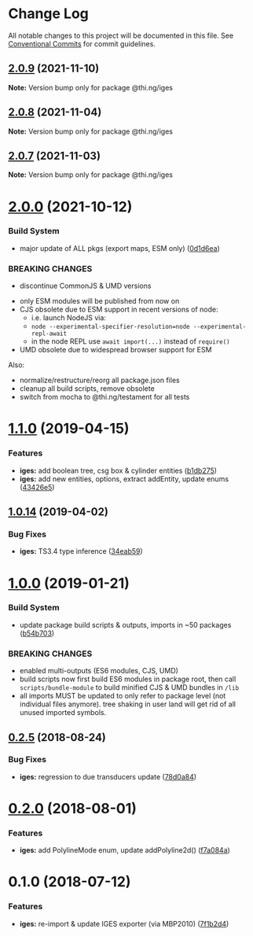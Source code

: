 # Change Log

All notable changes to this project will be documented in this file.
See [Conventional Commits](https://conventionalcommits.org) for commit guidelines.

## [2.0.9](https://github.com/thi-ng/umbrella/compare/@thi.ng/iges@2.0.8...@thi.ng/iges@2.0.9) (2021-11-10)

**Note:** Version bump only for package @thi.ng/iges





## [2.0.8](https://github.com/thi-ng/umbrella/compare/@thi.ng/iges@2.0.7...@thi.ng/iges@2.0.8) (2021-11-04)

**Note:** Version bump only for package @thi.ng/iges





## [2.0.7](https://github.com/thi-ng/umbrella/compare/@thi.ng/iges@2.0.6...@thi.ng/iges@2.0.7) (2021-11-03)

**Note:** Version bump only for package @thi.ng/iges





# [2.0.0](https://github.com/thi-ng/umbrella/compare/@thi.ng/iges@1.1.87...@thi.ng/iges@2.0.0) (2021-10-12)


### Build System

* major update of ALL pkgs (export maps, ESM only) ([0d1d6ea](https://github.com/thi-ng/umbrella/commit/0d1d6ea9fab2a645d6c5f2bf2591459b939c09b6))


### BREAKING CHANGES

* discontinue CommonJS & UMD versions

- only ESM modules will be published from now on
- CJS obsolete due to ESM support in recent versions of node:
  - i.e. launch NodeJS via:
  - `node --experimental-specifier-resolution=node --experimental-repl-await`
  - in the node REPL use `await import(...)` instead of `require()`
- UMD obsolete due to widespread browser support for ESM

Also:
- normalize/restructure/reorg all package.json files
- cleanup all build scripts, remove obsolete
- switch from mocha to @thi.ng/testament for all tests






#  [1.1.0](https://github.com/thi-ng/umbrella/compare/@thi.ng/iges@1.0.15...@thi.ng/iges@1.1.0) (2019-04-15)

###  Features

- **iges:** add boolean tree, csg box & cylinder entities ([b1db275](https://github.com/thi-ng/umbrella/commit/b1db275))
- **iges:** add new entities, options, extract addEntity, update enums ([43426e5](https://github.com/thi-ng/umbrella/commit/43426e5))

##  [1.0.14](https://github.com/thi-ng/umbrella/compare/@thi.ng/iges@1.0.13...@thi.ng/iges@1.0.14) (2019-04-02)

###  Bug Fixes

- **iges:** TS3.4 type inference ([34eab59](https://github.com/thi-ng/umbrella/commit/34eab59))

#  [1.0.0](https://github.com/thi-ng/umbrella/compare/@thi.ng/iges@0.2.30...@thi.ng/iges@1.0.0) (2019-01-21)

###  Build System

- update package build scripts & outputs, imports in ~50 packages ([b54b703](https://github.com/thi-ng/umbrella/commit/b54b703))

###  BREAKING CHANGES

- enabled multi-outputs (ES6 modules, CJS, UMD)
- build scripts now first build ES6 modules in package root, then call   `scripts/bundle-module` to build minified CJS & UMD bundles in `/lib`
- all imports MUST be updated to only refer to package level   (not individual files anymore). tree shaking in user land will get rid of   all unused imported symbols.

##  [0.2.5](https://github.com/thi-ng/umbrella/compare/@thi.ng/iges@0.2.4...@thi.ng/iges@0.2.5) (2018-08-24)

###  Bug Fixes

- **iges:** regression to due transducers update ([78d0a84](https://github.com/thi-ng/umbrella/commit/78d0a84))

#  [0.2.0](https://github.com/thi-ng/umbrella/compare/@thi.ng/iges@0.1.4...@thi.ng/iges@0.2.0) (2018-08-01)

###  Features

- **iges:** add PolylineMode enum, update addPolyline2d() ([f7a084a](https://github.com/thi-ng/umbrella/commit/f7a084a))

#  0.1.0 (2018-07-12)

###  Features

- **iges:** re-import & update IGES exporter (via MBP2010) ([7f1b2d4](https://github.com/thi-ng/umbrella/commit/7f1b2d4))
